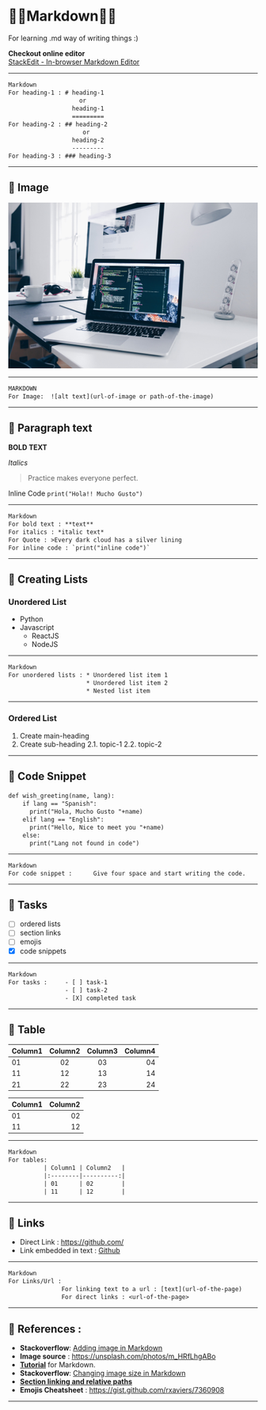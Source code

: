 :star2::star2:Markdown:star2::star2:
========
For learning .md way of writing things :)

**Checkout online editor** <br>
[StackEdit - In-browser Markdown Editor](https://stackedit.io/app#)

--------

    Markdown
    For heading-1 : # heading-1
                        or
                      heading-1
                      =========
    For heading-2 : ## heading-2
                         or
                      heading-2
                      ---------
    For heading-3 : ### heading-3 

--------

:diamond_shape_with_a_dot_inside: Image 
------


![Coding](christopher-gower-291246-unsplash.jpg)

--------

    MARKDOWN
    For Image:  ![alt text](url-of-image or path-of-the-image)

---------

:diamond_shape_with_a_dot_inside: Paragraph text 
--------------

**BOLD TEXT**

*Italics*

>Practice makes everyone perfect.

Inline Code `print("Hola!! Mucho Gusto")`

-------------

    Markdown
    For bold text : **text**
    For italics : *italic text*
    For Quote : >Every dark cloud has a silver lining 
    For inline code : `print("inline code")`
    
-------------

:diamond_shape_with_a_dot_inside: Creating Lists 
--------------
### Unordered List
* Python
* Javascript
    * ReactJS
    * NodeJS
    
--------------

    Markdown
    For unordered lists : * Unordered list item 1
                          * Unordered list item 2
                          * Nested list item
                          
--------------
### Ordered List
1. Create main-heading
2. Create sub-heading
      2.1. topic-1
      2.2. topic-2
      
---------------

:diamond_shape_with_a_dot_inside: Code Snippet 
------------

    def wish_greeting(name, lang):
        if lang == "Spanish":
          print("Hola, Mucho Gusto "+name)
        elif lang == "English":
          print("Hello, Nice to meet you "+name)
        else:
          print("Lang not found in code")
    
-------------

    Markdown
    For code snippet :      Give four space and start writing the code.
    
-------------

:diamond_shape_with_a_dot_inside: Tasks 
-----

- [ ] ordered lists
- [ ] section links
- [ ] emojis
- [X] code snippets

-------------

    Markdown
    For tasks :     - [ ] task-1
                    - [ ] task-2
                    - [X] completed task 
                    
--------------

:diamond_shape_with_a_dot_inside: Table 
------

| Column1    | Column2   | Column3   | Column4   |
|:-----------|:---------:|:---------:|----------:|
| 01         | 02        | 03        | 04        |
| 11         | 12        | 13        | 14        |
| 21         | 22        | 23        | 24        |


| Column1 | Column2   |
|:--------|----------:|
| 01      | 02        |
| 11      | 12        |

------------

    Markdown
    For tables:
              | Column1 | Column2   |
              |:--------|----------:|
              | 01      | 02        |
              | 11      | 12        |
              
------------
   
:diamond_shape_with_a_dot_inside: Links 
-----
- Direct Link : <https://github.com/>
- Link embedded in text : [Github](https://github.com/)

-------------

    Markdown 
    For Links/Url :
                   For linking text to a url : [text](url-of-the-page)
                   For direct links : <url-of-the-page>
                        
--------

:diamond_shape_with_a_dot_inside: References :
----------
- **Stackoverflow**: [Adding image in Markdown](https://stackoverflow.com/questions/14494747/add-images-to-readme-md-on-github)
- **Image source** : <https://unsplash.com/photos/m_HRfLhgABo>
- [**Tutorial**](https://agea.github.io/tutorial.md/) for Markdown.
- **Stackoverflow**: [Changing image size in Markdown](https://stackoverflow.com/questions/14675913/changing-image-size-in-markdown)
- [**Section linking and relative paths**](https://help.github.com/en/articles/about-readmes)
- **Emojis Cheatsheet** : <https://gist.github.com/rxaviers/7360908>

--------

    
 

